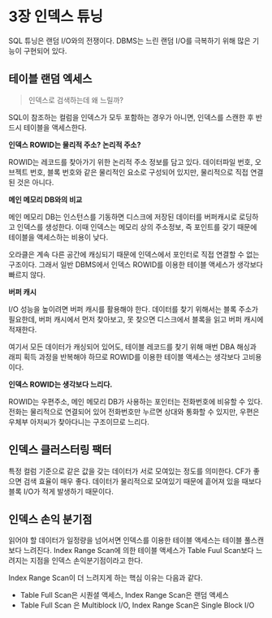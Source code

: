 # 3장 인덱스 튜닝

SQL 튜닝은 랜덤 I/O와의 전쟁이다. DBMS는 느린 랜덤 I/O를 극복하기 위해 많은 기능이 구현되어 있다.

## 테이블 랜덤 엑세스

> 인덱스로 검색하는데 왜 느릴까?

SQL이 참조하는 컬럼을 인덱스가 모두 포함하는 경우가 아니면, 인덱스를 스캔한 후 반드시 테이블을 액세스한다.

**인덱스 ROWID는 물리적 주소? 논리적 주소?**

ROWID는 레코드를 찾아가기 위한 논리적 주소 정보를 담고 있다. 데이터파일 번호, 오브젝트 번호, 블록 번호와 같은 물리적인 요소로 구성되어 있지만, 물리적으로 직접 연결된 것은 아니다.

**메인 메모리 DB와의 비교**

메인 메모리 DB는 인스턴스를 기동하면 디스크에 저장된 데이터를 버퍼캐시로 로딩하고 인덱스를 생성한다. 이때 인덱스는 메모리 상의 주소정보, 즉 포인트를 갖기 때문에 테이블을 액세스하는 비용이 낮다.

오라클은 계속 다른 공간에 캐싱되기 때문에 인덱스에서 포인터로 직접 연결할 수 없는 구조이다. 그래서 일반 DBMS에서 인덱스 ROWID를 이용한 테이블 액세스가 생각보다 빠르지 않다.

**버퍼 캐시**

I/O 성능을 높이려면 버퍼 캐시를 활용해야 한다. 데이터를 찾기 위해서는 블록 주소가 필요한데, 버퍼 캐시에서 먼저 찾아보고, 못 찾으면 디스크에서 블록을 읽고 버퍼 캐시에 적재한다.

여기서 모든 데이터가 캐싱되어 있어도, 테이블 레코드를 찾기 위해 매번 DBA 해싱과 래피 획득 과정을 반복해야 하므로 ROWID를 이용한 테이블 액세스는 생각보다 고비용이다.

**인덱스 ROWID는 생각보다 느리다.**

ROWID는 우편주소, 메인 메모리 DB가 사용하는 포인터는 전화번호에 비유할 수 있다. 전화는 물리적으로 연결되어 있어 전화번호만 누르면 상대와 통화할 수 있지만, 우편은 우체부 아저씨가 찾아다니는 구조이므로 느리다.

## 인덱스 클러스터링 팩터

특정 컬럼 기준으로 같은 값을 갖는 데이터가 서로 모여있는 정도를 의미한다. CF가 좋으면 검색 효율이 매우 좋다. 데이터가 물리적으로 모여있기 때문에 흩어져 있을 때보다 블록 I/O가 적게 발생하기 때문이다.

## 인덱스 손익 분기점

읽어야 할 데이터가 일정량을 넘어서면 인덱스를 이용한 테이블 액세스는 테이블 풀스캔보다 느려진다. Index Range Scan에 의한 테이블 액세스가 Table Fuul Scan보다 느려지는 지점을 인덱스 손익분기점이라고 한다.

Index Range Scan이 더 느려지게 하는 핵심 이유는 다음과 같다.

- Table Full Scan은 시퀀셜 액세스, Index Range Scan은 랜덤 액세스
- Table Full Scan 은 Multiblock I/O, Index Range Scan은 Single Block I/O
